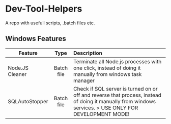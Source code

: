 # Dev-Tool-Helpers
A repo with usefull scripts, .batch files etc.
## Windows Features
| Feature  | Type | Description |
|----------|:-------------:|:-------------|
| Node.JS Cleaner | Batch file | Terminate all Node.js processes with one click, instead of doing it manually from windows task manager |
| SQLAutoStopper | Batch file | Check if SQL server is turned on or off and reverse that process, instead of doing it manually from windows services. > USE ONLY FOR DEVELOPMENT MODE! |
